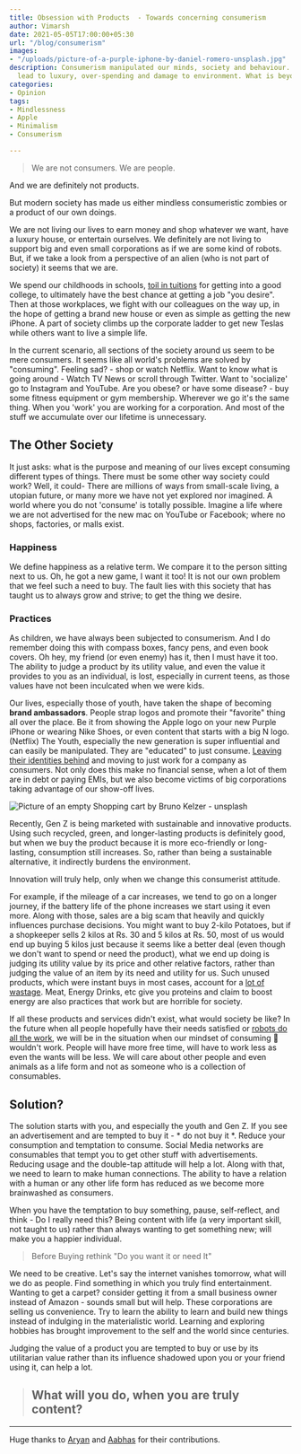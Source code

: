 ```yaml
---
title: Obsession with Products  - Towards concerning consumerism
author: Vimarsh
date: 2021-05-05T17:00:00+05:30
url: "/blog/consumerism"
images:
- "/uploads/picture-of-a-purple-iphone-by-daniel-romero-unsplash.jpg"
description: Consumerism manipulated our minds, society and behaviour. How desires
  lead to luxury, over-spending and damage to environment. What is beyond consumption?
categories:
- Opinion
tags:
- Mindlessness
- Apple
- Minimalism
- Consumerism

---
```

> We are not consumers. We are people.

And we are definitely not products.

But modern society has made us either mindless consumeristic zombies or a product of our own doings.

We are not living our lives to earn money and shop whatever we want, have a luxury house, or entertain ourselves. We definitely are not living to support big and even small corporations as if we are some kind of robots. But, if we take a look from a perspective of an alien (who is not part of society) it seems that we are.

We spend our childhoods in schools, [toil in tuitions](https://www.vimarsh.info/blog/tuitions) for getting into a good college, to ultimately have the best chance at getting a job "you desire". Then at those workplaces, we fight with our colleagues on the way up, in the hope of getting a brand new house or even as simple as getting the new iPhone. A part of society climbs up the corporate ladder to get new Teslas while others want to live a simple life.

In the current scenario, all sections of the society around us seem to be mere consumers. It seems like all world's problems are solved by "consuming". Feeling sad? - shop or watch Netflix. Want to know what is going around - Watch TV News or scroll through Twitter. Want to 'socialize' go to Instagram and YouTube. Are you obese? or have some disease? - buy some fitness equipment or gym membership. Wherever we go it's the same thing. When you 'work' you are working for a corporation. And most of the stuff we accumulate over our lifetime is unnecessary.

## The Other Society

It just asks: what is the purpose and meaning of our lives except consuming different types of things. There must be some other way society could work? Well, it could- There are millions of ways from small-scale living, a utopian future, or many more we have not yet explored nor imagined. A world where you do not 'consume' is totally possible. Imagine a life where we are not advertised for the new mac on YouTube or Facebook; where no shops, factories, or malls exist.

### Happiness

We define happiness as a relative term. We compare it to the person sitting next to us. Oh, he got a new game, I want it too! It is not our own problem that we feel such a need to buy. The fault lies with this society that has taught us to always grow and strive; to get the thing we desire.

### Practices

As children, we have always been subjected to consumerism. And I do remember doing this with compass boxes, fancy pens, and even book covers. Oh hey, my friend (or even enemy) has it, then I must have it too. The ability to judge a product by its utility value, and even the value it provides to you as an individual, is lost, especially in current teens, as those values have not been inculcated when we were kids.

Our lives, especially those of youth, have taken the shape of becoming **brand ambassadors**. People strap logos and promote their "favorite" thing all over the place. Be it from showing the Apple logo on your new Purple iPhone or wearing Nike Shoes, or even content that starts with a big N logo. (Netflix) The Youth, especially the new generation is super influential and can easily be manipulated. They are "educated" to just consume. [Leaving their identities behind](https://www.vimarsh.info/blog/youth-and-essence-of-individuality/) and moving to just work for a company as consumers. Not only does this make no financial sense, when a lot of them are in debt or paying EMIs, but we also become victims of big corporations taking advantage of our show-off lives.

![Picture of an empty Shopping cart by Bruno Kelzer - unsplash](/uploads/picture-of-an-empty-shopping-cart-by-bruno-kelzer-unsplash.jpg "Picture of an empty Shopping cart by Bruno Kelzer - unsplash")

Recently, Gen Z is being marketed with sustainable and innovative products. Using such recycled, green, and longer-lasting products is definitely good, but when we buy the product because it is more eco-friendly or long-lasting, consumption still increases. So, rather than being a sustainable alternative, it indirectly burdens the environment.

Innovation will truly help, only when we change this consumerist attitude.

For example, if the mileage of a car increases, we tend to go on a longer journey, if the battery life of the phone increases we start using it even more. Along with those, sales are a big scam that heavily and quickly influences purchase decisions. You might want to buy 2-kilo Potatoes, but if a shopkeeper sells 2 kilos at Rs. 30 and 5 kilos at Rs. 50, most of us would end up buying 5 kilos just because it seems like a better deal (even though we don't want to spend or need the product), what we end up doing is judging its utility value by its price and other relative factors, rather than judging the value of an item by its need and utility for us. Such unused products, which were instant buys in most cases, account for a [lot of wastage](https://scitechdaily.com/food-waste-study-reveals-much-fridge-food-goes-there-to-die/). Meat, Energy Drinks, etc give you proteins and claim to boost energy are also practices that work but are horrible for society.

If all these products and services didn't exist, what would society be like? In the future when all people hopefully have their needs satisfied or [robots do all the work](https://www.vimarsh.info/blog/what-if-robots-do-all-the-work/), we will be in the situation when our mindset of consuming 💩 wouldn't work. People will have more free time, will have to work less as even the wants will be less. We will care about other people and even animals as a life form and not as someone who is a collection of consumables.

## Solution?

The solution starts with you, and especially the youth and Gen Z. If you see an advertisement and are tempted to buy it - * do not buy it *. Reduce your consumption and temptation to consume. Social Media networks are consumables that tempt you to get other stuff with advertisements. Reducing usage and the double-tap attitude will help a lot. Along with that, we need to learn to make human connections. The ability to have a relation with a human or any other life form has reduced as we become more brainwashed as consumers.

When you have the temptation to buy something, pause, self-reflect, and think - Do I really need this? Being content with life (a very important skill, not taught to us) rather than always wanting to get something new; will make you a happier individual.

> Before Buying rethink "Do you want it or need It"

We need to be creative. Let's say the internet vanishes tomorrow, what will we do as people. Find something in which you truly find entertainment. Wanting to get a carpet? consider getting it from a small business owner instead of Amazon - sounds small but will help. These corporations are selling us convenience. Try to learn the ability to learn and build new things instead of indulging in the materialistic world. Learning and exploring hobbies has brought improvement to the self and the world since centuries.

Judging the value of a product you are tempted to buy or use by its utilitarian value rather than its influence shadowed upon you or your friend using it, can help a lot.

> ## **What will you do, when you are truly content?**

***

Huge thanks to [Aryan](https://aryantiwari.com/?utm_source=vimarsh) and [Aabhas](https://aabhass.in/?utm_source=vimarsh) for their contributions.